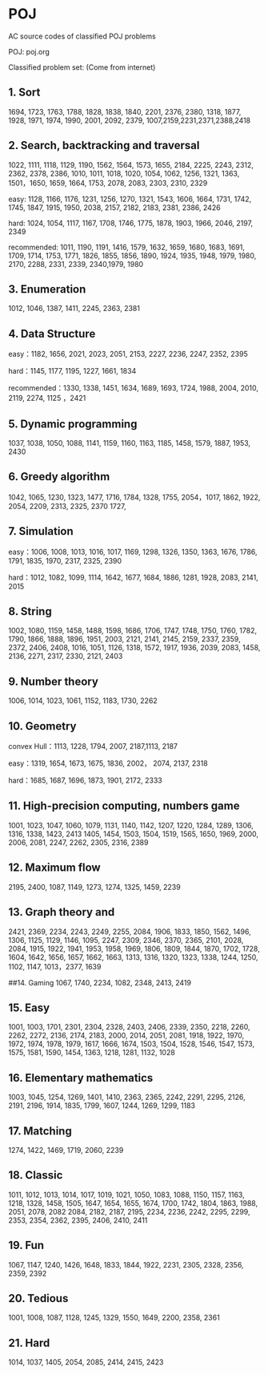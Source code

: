 
# POJ
AC source codes of classified POJ problems

POJ: poj.org

Classified problem set: (Come from internet)

## 1. Sort
1694, 1723, 1763, 1788, 1828, 1838, 1840, 2201, 2376, 2380, 1318, 1877, 1928, 1971, 1974, 
1990, 2001, 2092, 2379, 1007,2159,2231,2371,2388,2418


## 2. Search, backtracking and traversal
1022, 1111, 1118, 1129, 1190, 1562, 1564, 1573, 1655, 2184, 2225, 2243, 2312, 2362, 2378, 2386,
1010, 1011, 1018, 1020, 1054, 1062, 1256, 1321, 1363, 1501，1650, 1659, 1664, 1753, 2078,
2083, 2303, 2310, 2329

easy: 1128, 1166, 1176, 1231, 1256, 1270, 1321, 1543, 1606, 1664, 1731, 1742, 
1745, 1847, 1915, 1950, 2038, 2157, 2182, 2183, 2381, 2386, 2426

hard: 1024, 1054, 1117, 1167, 1708, 1746, 1775, 1878, 1903, 1966, 2046, 2197, 
2349

recommended: 1011, 1190, 1191, 1416, 1579, 1632, 1659, 1680, 1683, 1691, 1709, 
1714, 1753, 1771, 1826, 1855, 1856, 1890, 1924, 1935, 1948, 1979, 1980, 2170, 
2288, 2331, 2339, 2340,1979, 1980

## 3. Enumeration
1012, 1046, 1387, 1411, 2245, 2363, 2381


## 4. Data Structure
easy：1182, 1656, 2021, 2023, 2051, 2153, 2227, 2236, 2247, 2352, 2395

hard：1145, 1177, 1195, 1227, 1661, 1834

recommended：1330, 1338, 1451, 1634, 1689, 1693, 1724, 1988, 2004, 2010, 
2119, 2274, 1125 ，2421


## 5. Dynamic programming
1037,  1038, 1050, 1088, 1141, 1159, 1160, 1163, 1185, 1458, 1579, 1887, 1953, 2430


## 6. Greedy algorithm
1042, 1065, 1230, 1323, 1477, 1716, 1784, 1328, 1755, 2054，1017, 1862, 1922, 2054, 2209, 2313, 2325, 2370
1727, 


## 7. Simulation
easy：1006, 1008, 1013, 1016, 1017, 1169, 1298, 1326, 1350, 1363, 1676, 1786, 
1791, 1835, 1970, 2317, 2325, 2390

hard：1012, 1082, 1099, 1114, 1642, 1677, 1684, 1886, 1281, 1928, 2083, 2141, 2015


## 8. String
1002, 1080, 1159, 1458, 1488, 1598, 1686, 1706, 1747, 1748, 1750, 1760, 1782, 1790, 1866, 1888, 1896, 
1951, 2003, 2121, 2141, 2145, 2159, 2337, 2359, 2372, 2406, 2408, 1016, 1051,
1126, 1318, 1572, 1917, 1936, 2039, 2083, 1458, 2136, 2271, 2317, 2330, 2121, 2403


## 9. Number theory
1006, 1014, 1023, 1061, 1152, 1183, 1730, 2262


## 10. Geometry
convex Hull：1113, 1228, 1794, 2007, 2187,1113, 2187

easy：1319, 1654, 1673, 1675, 1836, 2002， 2074, 2137, 2318

hard：1685, 1687, 1696, 1873, 1901, 2172, 2333


## 11. High-precision computing, numbers game
1001, 1023, 1047, 1060, 1079, 1131, 1140, 1142, 1207, 1220, 1284, 1289, 1306, 1316, 1338, 1423, 2413
1405, 1454, 1503, 1504, 1519, 1565, 1650, 1969, 2000, 2006, 2081, 2247, 2262, 2305, 2316, 2389


## 12. Maximum flow
2195, 2400, 1087, 1149, 1273, 1274, 1325, 1459, 2239


## 13. Graph theory and 
2421, 2369, 2234, 2243, 2249, 2255, 2084, 1906, 1833, 1850, 1562, 1496, 1306,
1125, 1129, 1146, 1095, 2247, 2309, 2346, 2370, 2365, 2101, 2028, 2084, 1915,
1922, 1941, 1953, 1958, 1969, 1806, 1809, 1844, 1870, 1702, 1728, 1604, 1642,
1656, 1657, 1662, 1663, 1313, 1316, 1320, 1323, 1338, 1244, 1250, 1102, 1147,
1013，2377, 1639

##14. Gaming
1067, 1740, 2234, 1082, 2348, 2413, 2419


## 15. Easy
1001, 1003, 1701, 2301, 2304, 2328, 2403, 2406, 2339, 2350, 2218, 2260, 2262, 2272,
2136, 2174, 2183, 2000, 2014, 2051, 2081, 1918, 1922, 1970, 1972, 1974, 1978, 1979, 1617,
1666, 1674, 1503, 1504, 1528, 1546, 1547, 1573, 1575, 1581, 1590, 1454, 1363, 1218, 1281,
1132, 1028


## 16. Elementary mathematics
1003, 1045, 1254, 1269, 1401, 1410, 2363, 2365, 2242, 2291, 2295, 2126, 2191, 2196, 1914,
1835, 1799, 1607, 1244, 1269, 1299, 1183


## 17. Matching
1274, 1422, 1469, 1719, 2060, 2239


## 18. Classic
1011, 1012, 1013, 1014, 1017, 1019, 1021, 1050, 1083, 1088, 1150, 1157, 1163, 1218, 1328, 1458,
1505, 1647, 1654, 1655, 1674, 1700, 1742, 1804, 1863, 1988, 2051, 2078, 2082
2084, 2182, 2187, 2195, 2234, 2236, 2242, 2295, 2299, 2353, 2354, 2362, 2395, 2406, 2410, 2411


## 19. Fun
1067, 1147, 1240, 1426, 1648, 1833, 1844, 1922, 2231, 2305, 2328, 2356, 2359, 2392


## 20. Tedious
1001, 1008, 1087, 1128, 1245, 1329, 1550, 1649, 2200, 2358, 2361


## 21. Hard
1014, 1037, 1405, 2054, 2085, 2414, 2415, 2423
